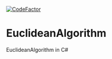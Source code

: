 [![CodeFactor](https://www.codefactor.io/repository/github/luckyone-cc/euclideanalgorithm/badge)](https://www.codefactor.io/repository/github/luckyone-cc/euclideanalgorithm)
# EuclideanAlgorithm
EuclideanAlgorithm in C#
